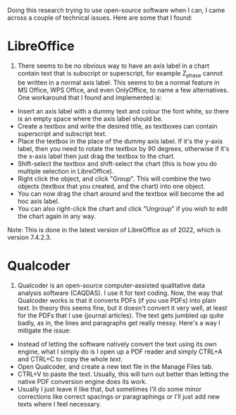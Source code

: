Doing this research trying to use open-source software when I can, I came across a couple of technical issues. Here are some that I found:

# LibreOffice

1. There seems to be no obvious way to have an axis label in a chart contain text that is subscript or superscript, for example Z<sub>phase</sub> cannot be written in a normal axis label. This seems to be a normal feature in MS Office, WPS Office, and even OnlyOffice, to name a few alternatives. One workaround that I found and implemented is:

* Insert an axis label with a dummy text and colour the font white, so there is an empty space where the axis label should be.
* Create a textbox and write the desired title, as textboxes can contain superscript and subscript text.
* Place the textbox in the place of the dummy axis label. If it's the y-axis label, then you need to rotate the textbox by 90 degrees, otherwise if it's the x-axis label then just drag the textbox to the chart.
* Shift-select the textbox and shift-select the chart (this is how you do multiple selection in LibreOffice).
* Right click the object, and click "Group". This will combine the two objects (textbox that you created, and the chart) into one object.
* You can now drag the chart around and the textbox will become the ad hoc axis label.
* You can also right-click the chart and click "Ungroup" if you wish to edit the chart again in any way. 

Note: This is done in the latest version of LibreOffice as of 2022, which is version 7.4.2.3.

# Qualcoder

1. Qualcoder is an open-source computer-assisted qualitative data analysis software (CAQDAS). I use it for text coding. Now, the way that Qualcoder works is that it converts PDFs (if you use PDFs) into plain text. In theory this seems fine, but it doesn't convert it very well, at least for the PDFs that I use (journal articles). The text gets jumbled up quite badly, as in, the lines and paragraphs get really messy. Here's a way I mitigate the issue:

* Instead of letting the software natively convert the text using its own engine, what I simply do is I open up a PDF reader and simply CTRL+A and CTRL+C to copy the whole *text*.
* Open Qualcoder, and create a new text file in the Manage Files tab.
* CTRL+V to paste the text. Usually, this will turn out better than letting the native PDF conversion engine does its work.
* Usually I just leave it like that, but sometimes I'll do some minor corrections like correct spacings or paragraphings or I'll just add new texts where I feel necessary.
